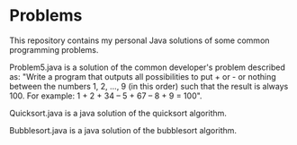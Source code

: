 # Problems

This repository contains my personal Java solutions of some common programming problems.

Problem5.java is a solution of the common developer's problem described as:
"Write a program that outputs all possibilities to put + or - or nothing between the numbers 1, 2, ..., 9 
(in this order) such that the result is always 100. For example: 1 + 2 + 34 – 5 + 67 – 8 + 9 = 100".

Quicksort.java is a java solution of the quicksort algorithm.

Bubblesort.java is a java solution of the bubblesort algorithm.
